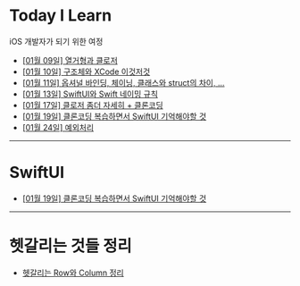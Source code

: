# Today I Learn
iOS 개발자가 되기 위한 여정  

- [[01월 09일] 열거형과 클로저](https://github.com/glass2300/TIL/blob/main/folder/0109TIL.md)
- [[01월 10일] 구조체와 XCode 이것저것](https://github.com/glass2300/TIL/blob/main/folder/0110TIL.md)
- [[01월 11일] 옵셔널 바인딩, 체이닝, 클래스와 struct의 차이, ...](https://github.com/glass2300/TIL/blob/main/folder/0111TIL.md)
- [[01월 13일] SwiftUI와 Swift 네이밍 규칙](https://github.com/glass2300/TIL/blob/main/folder/0113TIL.md)
- [[01월 17일] 클로저 좀더 자세히 + 클론코딩](https://github.com/glass2300/TIL/blob/main/folder/0117TIL.md)
- [[01월 19일] 클론코딩 복습하면서 SwiftUI 기억해야할 것](https://github.com/glass2300/TIL/blob/main/folder/0119TIL.md)
- [[01월 24일] 예외처리](https://github.com/glass2300/TIL/blob/main/folder/0124TIL.md)

---
# SwiftUI
- [[01월 19일] 클론코딩 복습하면서 SwiftUI 기억해야할 것](https://github.com/glass2300/TIL/blob/main/folder/0119TIL.md)
---
# 헷갈리는 것들 정리
- [헷갈리는 Row와 Column 정리](https://github.com/glass2300/TIL/blob/main/confused/%ED%97%B7%EA%B0%88%EB%A6%AC%EB%8A%94%20%ED%96%89%EA%B3%BC%20%EC%97%B4.md)
